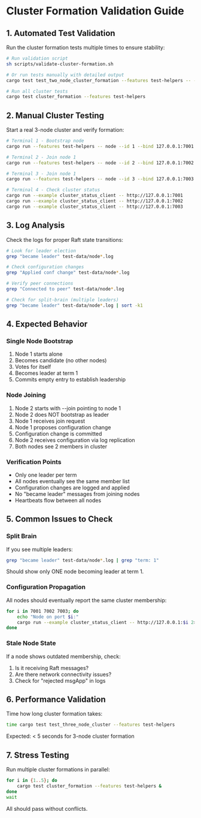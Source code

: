 # Cluster Formation Validation Guide

## 1. Automated Test Validation

Run the cluster formation tests multiple times to ensure stability:

```bash
# Run validation script
sh scripts/validate-cluster-formation.sh

# Or run tests manually with detailed output
cargo test test_two_node_cluster_formation --features test-helpers -- --nocapture

# Run all cluster tests
cargo test cluster_formation --features test-helpers
```

## 2. Manual Cluster Testing

Start a real 3-node cluster and verify formation:

```bash
# Terminal 1 - Bootstrap node
cargo run --features test-helpers -- node --id 1 --bind 127.0.0.1:7001 --data-dir test-data/node1

# Terminal 2 - Join node 1
cargo run --features test-helpers -- node --id 2 --bind 127.0.0.1:7002 --data-dir test-data/node2 --peers 127.0.0.1:7001

# Terminal 3 - Join node 1
cargo run --features test-helpers -- node --id 3 --bind 127.0.0.1:7003 --data-dir test-data/node3 --peers 127.0.0.1:7001

# Terminal 4 - Check cluster status
cargo run --example cluster_status_client -- http://127.0.0.1:7001
cargo run --example cluster_status_client -- http://127.0.0.1:7002
cargo run --example cluster_status_client -- http://127.0.0.1:7003
```

## 3. Log Analysis

Check the logs for proper Raft state transitions:

```bash
# Look for leader election
grep "became leader" test-data/node*.log

# Check configuration changes
grep "Applied conf change" test-data/node*.log

# Verify peer connections
grep "Connected to peer" test-data/node*.log

# Check for split-brain (multiple leaders)
grep "became leader" test-data/node*.log | sort -k1
```

## 4. Expected Behavior

### Single Node Bootstrap
1. Node 1 starts alone
2. Becomes candidate (no other nodes)
3. Votes for itself
4. Becomes leader at term 1
5. Commits empty entry to establish leadership

### Node Joining
1. Node 2 starts with --join pointing to node 1
2. Node 2 does NOT bootstrap as leader
3. Node 1 receives join request
4. Node 1 proposes configuration change
5. Configuration change is committed
6. Node 2 receives configuration via log replication
7. Both nodes see 2 members in cluster

### Verification Points
- Only one leader per term
- All nodes eventually see the same member list
- Configuration changes are logged and applied
- No "became leader" messages from joining nodes
- Heartbeats flow between all nodes

## 5. Common Issues to Check

### Split Brain
If you see multiple leaders:
```bash
grep "became leader" test-data/node*.log | grep "term: 1"
```
Should show only ONE node becoming leader at term 1.

### Configuration Propagation
All nodes should eventually report the same cluster membership:
```bash
for i in 7001 7002 7003; do
    echo "Node on port $i:"
    cargo run --example cluster_status_client -- http://127.0.0.1:$i 2>/dev/null | grep "Nodes in cluster"
done
```

### Stale Node State
If a node shows outdated membership, check:
1. Is it receiving Raft messages?
2. Are there network connectivity issues?
3. Check for "rejected msgApp" in logs

## 6. Performance Validation

Time how long cluster formation takes:
```bash
time cargo test test_three_node_cluster --features test-helpers
```

Expected: < 5 seconds for 3-node cluster formation

## 7. Stress Testing

Run multiple cluster formations in parallel:
```bash
for i in {1..5}; do
    cargo test cluster_formation --features test-helpers &
done
wait
```

All should pass without conflicts.